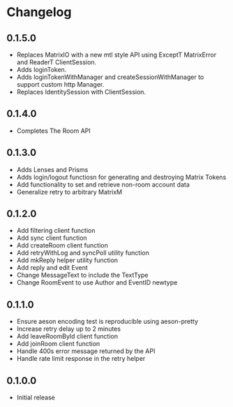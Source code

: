 # Changelog

## 0.1.5.0

- Replaces MatrixIO with a new mtl style API using ExceptT MatrixError and ReaderT ClientSession.
- Adds loginToken.
- Adds loginTokenWithManager and createSessionWithManager to support custom http Manager.
- Replaces IdentitySession with ClientSession.

## 0.1.4.0

- Completes The Room API

## 0.1.3.0

- Adds Lenses and Prisms
- Adds login/logout functiosn for generating and destroying Matrix Tokens
- Add functionality to set and retrieve non-room account data
- Generalize retry to arbitrary MatrixM

## 0.1.2.0

- Add filtering client function
- Add sync client function
- Add createRoom client function
- Add retryWithLog and syncPoll utility function
- Add mkReply helper utility function
- Add reply and edit Event
- Change MessageText to include the TextType
- Change RoomEvent to use Author and EventID newtype

## 0.1.1.0

- Ensure aeson encoding test is reproducible using aeson-pretty
- Increase retry delay up to 2 minutes
- Add leaveRoomById client function
- Add joinRoom client function
- Handle 400s error message returned by the API
- Handle rate limit response in the retry helper

## 0.1.0.0

- Initial release

